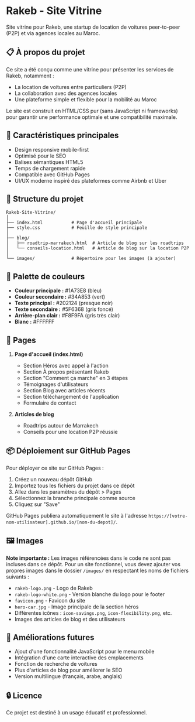 # Rakeb - Site Vitrine

Site vitrine pour Rakeb, une startup de location de voitures peer-to-peer (P2P) et via agences locales au Maroc.

## 📋 À propos du projet

Ce site a été conçu comme une vitrine pour présenter les services de Rakeb, notamment :
- La location de voitures entre particuliers (P2P)
- La collaboration avec des agences locales
- Une plateforme simple et flexible pour la mobilité au Maroc

Le site est construit en HTML/CSS pur (sans JavaScript ni frameworks) pour garantir une performance optimale et une compatibilité maximale.

## 🚀 Caractéristiques principales

- Design responsive mobile-first
- Optimisé pour le SEO
- Balises sémantiques HTML5
- Temps de chargement rapide
- Compatible avec GitHub Pages
- UI/UX moderne inspiré des plateformes comme Airbnb et Uber

## 📂 Structure du projet

```
Rakeb-Site-Vitrine/
│
├── index.html           # Page d'accueil principale
├── style.css            # Feuille de style principale
│
├── blog/
│   ├── roadtrip-marrakech.html  # Article de blog sur les roadtrips
│   └── conseils-location.html   # Article de blog sur la location P2P
│
└── images/              # Répertoire pour les images (à ajouter)
```

## 🎨 Palette de couleurs

- **Couleur principale :** #1A73E8 (bleu)
- **Couleur secondaire :** #34A853 (vert)
- **Texte principal :** #202124 (presque noir)
- **Texte secondaire :** #5F6368 (gris foncé)
- **Arrière-plan clair :** #F8F9FA (gris très clair)
- **Blanc :** #FFFFFF

## 📱 Pages

1. **Page d'accueil (index.html)**
   - Section Héros avec appel à l'action
   - Section À propos présentant Rakeb
   - Section "Comment ça marche" en 3 étapes
   - Témoignages d'utilisateurs
   - Section Blog avec articles récents
   - Section téléchargement de l'application
   - Formulaire de contact

2. **Articles de blog**
   - Roadtrips autour de Marrakech
   - Conseils pour une location P2P réussie

## 📦 Déploiement sur GitHub Pages

Pour déployer ce site sur GitHub Pages :

1. Créez un nouveau dépôt GitHub
2. Importez tous les fichiers du projet dans ce dépôt
3. Allez dans les paramètres du dépôt > Pages
4. Sélectionnez la branche principale comme source
5. Cliquez sur "Save"

GitHub Pages publiera automatiquement le site à l'adresse `https://[votre-nom-utilisateur].github.io/[nom-du-depot]/`.

## 🖼️ Images

**Note importante :** Les images référencées dans le code ne sont pas incluses dans ce dépôt. Pour un site fonctionnel, vous devez ajouter vos propres images dans le dossier `/images/` en respectant les noms de fichiers suivants :

- `rakeb-logo.png` - Logo de Rakeb
- `rakeb-logo-white.png` - Version blanche du logo pour le footer
- `favicon.png` - Favicon du site
- `hero-car.jpg` - Image principale de la section héros
- Différentes icônes : `icon-savings.png`, `icon-flexibility.png`, etc.
- Images des articles de blog et des utilisateurs

## 📝 Améliorations futures

- Ajout d'une fonctionnalité JavaScript pour le menu mobile
- Intégration d'une carte interactive des emplacements
- Fonction de recherche de voitures
- Plus d'articles de blog pour améliorer le SEO
- Version multilingue (français, arabe, anglais)

## 🔒 Licence

Ce projet est destiné à un usage éducatif et professionnel.